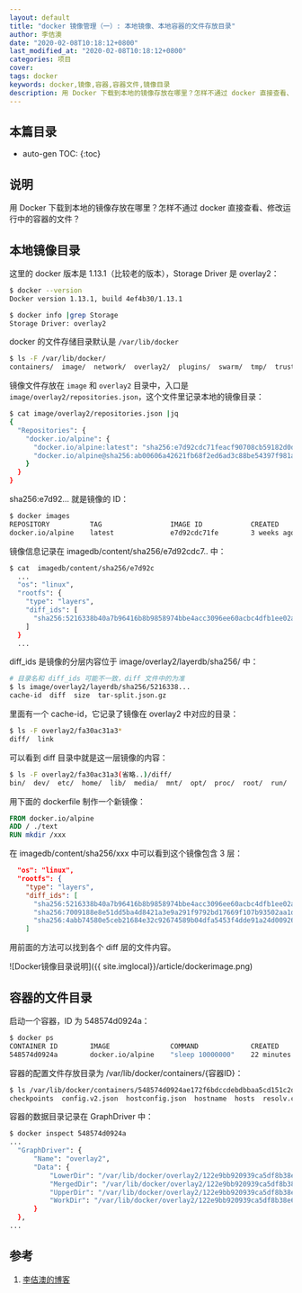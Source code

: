 ```yaml
---
layout: default
title: "docker 镜像管理（一）: 本地镜像、本地容器的文件存放目录"
author: 李佶澳
date: "2020-02-08T10:18:12+0800"
last_modified_at: "2020-02-08T10:18:12+0800"
categories: 项目
cover:
tags: docker
keywords: docker,镜像,容器,容器文件,镜像目录
description: 用 Docker 下载到本地的镜像存放在哪里？怎样不通过 docker 直接查看、修改运行中的容器的文件？
---
```


## 本篇目录

* auto-gen TOC:
{:toc}

## 说明

用 Docker 下载到本地的镜像存放在哪里？怎样不通过 docker 直接查看、修改运行中的容器的文件？

## 本地镜像目录

这里的 docker 版本是 1.13.1（比较老的版本），Storage Driver 是 overlay2：

```sh
$ docker --version
Docker version 1.13.1, build 4ef4b30/1.13.1

$ docker info |grep Storage
Storage Driver: overlay2
```

docker 的文件存储目录默认是 `/var/lib/docker`

```sh
$ ls -F /var/lib/docker/
containers/  image/  network/  overlay2/  plugins/  swarm/  tmp/  trust/  volumes/
```

镜像文件存放在 `image` 和 `overlay2` 目录中，入口是 `image/overlay2/repositories.json`，这个文件里记录本地的镜像目录：

```sh
$ cat image/overlay2/repositories.json |jq
{
  "Repositories": {
    "docker.io/alpine": {
      "docker.io/alpine:latest": "sha256:e7d92cdc71feacf90708cb59182d0df1b911f8ae022d29e8e95d75ca6a99776a",
      "docker.io/alpine@sha256:ab00606a42621fb68f2ed6ad3c88be54397f981a7b70a79db3d1172b11c4367d": "sha256:e7d92cdc71feacf90708cb59182d0df1b911f8ae022d29e8e95d75ca6a99776a"
    }
  }
}
```

sha256:e7d92... 就是镜像的 ID：

```sh
$ docker images
REPOSITORY          TAG                 IMAGE ID            CREATED             SIZE
docker.io/alpine    latest              e7d92cdc71fe        3 weeks ago         5.59 MB
```

镜像信息记录在 imagedb/content/sha256/e7d92cdc7.. 中：

```sh
$ cat  imagedb/content/sha256/e7d92c
  ...
  "os": "linux",
  "rootfs": {
    "type": "layers",
    "diff_ids": [
      "sha256:5216338b40a7b96416b8b9858974bbe4acc3096ee60acbc4dfb1ee02aecceb10"
    ]
  }
  ...
```

diff_ids 是镜像的分层内容位于 image/overlay2/layerdb/sha256/ 中：

```sh
# 目录名和 diff_ids 可能不一致，diff 文件中的为准
$ ls image/overlay2/layerdb/sha256/5216338...
cache-id  diff  size  tar-split.json.gz
```

里面有一个 cache-id，它记录了镜像在 overlay2 中对应的目录：

```sh
$ ls -F overlay2/fa30ac31a3*
diff/  link
```

可以看到 diff 目录中就是这一层镜像的内容：

```sh
$ ls -F overlay2/fa30ac31a3(省略..)/diff/
bin/  dev/  etc/  home/  lib/  media/  mnt/  opt/  proc/  root/  run/  sbin/  srv/  sys/  tmp/  usr/  var/
```

用下面的 dockerfile 制作一个新镜像：

```Dockerfile
FROM docker.io/alpine
ADD / ./text
RUN mkdir /xxx
```

在 imagedb/content/sha256/xxx 中可以看到这个镜像包含 3 层：

```json
  "os": "linux",
  "rootfs": {
    "type": "layers",
    "diff_ids": [
      "sha256:5216338b40a7b96416b8b9858974bbe4acc3096ee60acbc4dfb1ee02aecceb10",
      "sha256:7009188e8e51dd5ba4d8421a3e9a291f9792bd17669f107b93502aa1d6718f94",
      "sha256:4abb74580e5ceb21684e32c92674589b04dfa5453f4dde91a24d00926c2c2cba"
    ]
```

用前面的方法可以找到各个 diff 层的文件内容。

![Docker镜像目录说明]({{ site.imglocal}}/article/dockerimage.png)

## 容器的文件目录

启动一个容器，ID 为 548574d0924a：

```sh
$ docker ps
CONTAINER ID        IMAGE               COMMAND             CREATED             STATUS              PORTS               NAMES
548574d0924a        docker.io/alpine    "sleep 10000000"    22 minutes ago      Up 22 minutes                           tender_noether
```

容器的配置文件存放目录为 /var/lib/docker/containers/{容器ID}：

```sh
$ ls /var/lib/docker/containers/548574d0924ae172f6bdccdebdbbaa5cd151c2d8ab2bf45720e4070e95db082a/
checkpoints  config.v2.json  hostconfig.json  hostname  hosts  resolv.conf  resolv.conf.hash  secrets  shm
```

容器的数据目录记录在 GraphDriver 中：

```sh
$ docker inspect 548574d0924a
...
  "GraphDriver": {
      "Name": "overlay2",
      "Data": {
          "LowerDir": "/var/lib/docker/overlay2/122e9bb920939ca5df8b38e6c3bff4d6832d7213ecc4dbfbed9b88751ba6921e-init/diff:/var/lib/docker/overlay2/fa30ac31a37f1a31b9e86854cd3de41ef2d5bb5b0a2f227d069dc495914ea0e4/diff",
          "MergedDir": "/var/lib/docker/overlay2/122e9bb920939ca5df8b38e6c3bff4d6832d7213ecc4dbfbed9b88751ba6921e/merged",
          "UpperDir": "/var/lib/docker/overlay2/122e9bb920939ca5df8b38e6c3bff4d6832d7213ecc4dbfbed9b88751ba6921e/diff",
          "WorkDir": "/var/lib/docker/overlay2/122e9bb920939ca5df8b38e6c3bff4d6832d7213ecc4dbfbed9b88751ba6921e/work"
      }
  },
...
```

## 参考

1. [李佶澳的博客][1]

[1]: https://www.lijiaocn.com "李佶澳的博客"
[2]: https://zhuanlan.zhihu.com/p/26797540 "深入分析 Docker 镜像原理"

